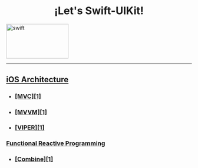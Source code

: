 <h1 align="center">¡Let's Swift-UIKit!</h1>


<a href="https://developer.apple.com/documentation/uikit" target="_blank" rel="noreferrer"> <img src="https://devimages-cdn.apple.com/wwdc-services/articles/images/7543212D-6CBF-496C-A20E-D04E99C3A1DB/2048.jpeg" alt="swift" width="168.6666666667" height="94.3333333333"/>


---

  
<h2 align="left"> iOS Architecture </h2>  
  
* ### [MVC][1] ###
* ### [MVVM][1] ###
* ### [VIPER][1] ###
  
  
  

<h3 align="left"> Functional Reactive Programming </h3>  
  
* ### [Combine][1] ###


[2]: https://github.com/Ces12ned/My_Swift-iOS_Learning_Path/tree/Combine

  
  
